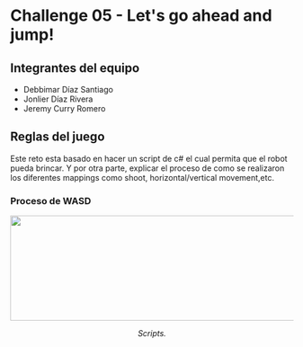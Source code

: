 # Challenge 05 - Let's go ahead and jump!

## Integrantes del equipo
- Debbimar Díaz Santiago
- Jonlier Díaz Rivera
- Jeremy Curry Romero

## Reglas del juego
Este reto esta basado en hacer un script de c# el cual permita que el robot pueda brincar. Y por otra parte, explicar el proceso de como se realizaron los diferentes mappings como shoot, horizontal/vertical movement,etc.

### Proceso de WASD
<div align="center">
  <img src="https://github.com/user-attachments/assets/dc49dfee-2424-456a-b5cf-2864487b35c2" <img width="592" height="187"/>
  <p><i>Scripts.</i></p>
</div>




